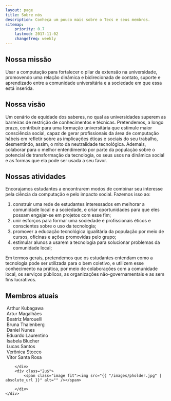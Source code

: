 ```yaml
---
layout: page
title: Sobre nós
description: Conheça um pouco mais sobre o Tecs e seus membros.
sitemap:
    priority: 0.7
    lastmod: 2017-11-02
    changefreq: weekly
---
```

## Nossa missão

Usar a computação para fortalecer o pilar da extensão na universidade, promovendo uma relação dinâmica e bidirecionada de contato, suporte e aprendizado entre a comunidade universitária e a sociedade em que essa está inserida.

## Nossa visão

Um cenário de equidade dos saberes, no qual as universidades superem as barreiras de restrição de conhecimentos e técnicas. Pretendemos, a longo prazo, contribuir para uma formação universitária que estimule maior consciência social, capaz de gerar profissionais da área de computação hábeis em refletir sobre as implicações éticas e sociais do seu trabalho, desmentindo, assim, o mito da neutralidade tecnológica. Ademais, colaborar para o melhor entendimento por parte da população sobre o potencial de transformação da tecnologia, os seus usos na dinâmica social e as formas que ela pode ser usada a seu favor.

## Nossas atividades

Encorajamos estudantes a encontrarem modos de combinar seu interesse pela ciência da computação e pelo impacto social. Fazemos isso ao:

1. construir uma rede de estudantes interessados em melhorar a comunidade local e a sociedade, e criar oportunidades para que eles possam engajar-se em projetos com esse fim;
2. unir esforços para formar uma sociedade e profissionais éticos e conscientes sobre o uso da tecnologia;
3. promover a educação tecnológica igualitária da população por meio de cursos, oficinas e ações promovidas pelo grupo;
4. estimular alunos a usarem a tecnologia para solucionar problemas da comunidade local;

<div class="box">
  <p>
  Em termos gerais, pretendemos que os estudantes entendam como a tecnologia pode ser utilizada para o bem coletivo, e utilizem esse conhecimento na prática, por meio de colaborações com a comunidade local, os serviços públicos, as organizações não-governamentais e as sem fins lucrativos.
  </p>
</div>

## Membros atuais

<div class="box alt">
	<div class="row 50% uniform">
	        <div class="2u">
			<span class="image fit"><img src="{{ "/images/kuba.jpg" | absolute_url }}" alt="" /></span>
			Arthur Kubagawa
		</div>
		<div class="2u">
			<span class="image fit"><img src="{{ "/images/tuts.jpg" | absolute_url }}" alt="" /></span>
			Artur Magalhães
		</div>
		<div class="2u">
			<span class="image fit"><img src="{{ "/images/bia.jpg" | absolute_url }}" alt="" /></span>
			Beatriz Marouelli
		</div>
		<div class="2u">
			<span class="image fit"><img src="{{ "/images/bruna.jpg" | absolute_url }}" alt="" /></span>
			Bruna Thalenberg
		</div>
		<div class="2u">
			<span class="image fit"><img src="{{ "/images/daniel.jpg" | absolute_url }}" alt="" /></span>
			Daniel Nunes
		</div>
		<div class="2u">
			<span class="image fit"><img src="{{ "/images/lauren.jpg" | absolute_url }}" alt="" /></span>
			Eduardo Laurentino
		</div>
		<div class="2u">
			<span class="image fit"><img src="{{ "/images/isa.jpg" | absolute_url }}" alt="" /></span>
			Isabela Blucher
		</div>
		<div class="2u">
			<span class="image fit"><img src="{{ "/images/lucas.jpg" | absolute_url }}" alt="" /></span>
			Lucas Santos
		</div>
		<div class="2u">
			<span class="image fit"><img src="{{ "/images/veronica.jpg" | absolute_url }}" alt="" /></span>
			Verônica Stocco
		</div>
		<div class="2u$">
			<span class="image fit"><img src="{{ "/images/vitor.jpg" | absolute_url }}" alt="" /></span>
			Vitor Santa Rosa
		</div>
		<div class="2u">
			<span class="image fit"><img src="{{ "/images/pholder.jpg" | absolute_url }}" alt="" /></span>
			
		</div>
		<div class="2u$">
			<span class="image fit"><img src="{{ "/images/pholder.jpg" | absolute_url }}" alt="" /></span>
			
		</div>
	</div>
</div>
